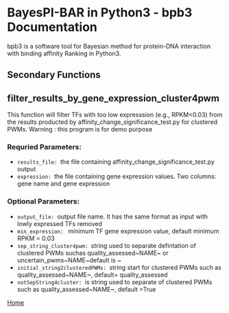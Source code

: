 # BayesPI-BAR in Python3 - bpb3 Documentation

bpb3 is a software tool for Bayesian method for protein-DNA interaction with binding affinity Ranking in Python3.

## Secondary Functions

## filter_results_by_gene_expression_cluster4pwm
<p>This function will filter TFs with too low expresssion (e.g., RPKM<0.03) from the results producted by affinity_change_significance_test.py for clustered PWMs. Warning : this program is for demo purpose </p>


### Requried Parameters:
<ul>
  <li><code>results_file: </code>the file containing
                        affinity_change_significance_test.py output </li>
<li><code>expression: </code>the file containing gene expression values. Two
                        columns: gene name and gene expression</li>

    
</ul>

### Optional Parameters:

<ul>
  <li><code>output_file: </code>output file name. It has the same format as input with
                        lowly expressed TFs removed </li>
<li><code>min_expression: </code> minimum TF gene expression value, default minimum RPKM
                        = 0.03</li>
  <li><code>sep_string_cluster4pwm: </code>string used to separate defintation of clustered PWMs
                        suchas quality_assessed~NAME~ or
                        uncertain_pwms~NAME~default is ~ </li>
<li><code>initial_string2clusteredPWMs: </code>string start for clustered PWMs such as
                        quality_assessed~NAME~, default= quality_assessed</li>
  <li><code>notSepString4cluster: </code>is string used to separate of clustered PWMs such as
                        quality_assessed~NAME~, default =True </li>
    
</ul>  

[Home](index.md)
